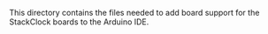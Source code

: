 This directory contains the files needed to add board support for the StackClock boards to the Arduino IDE.
